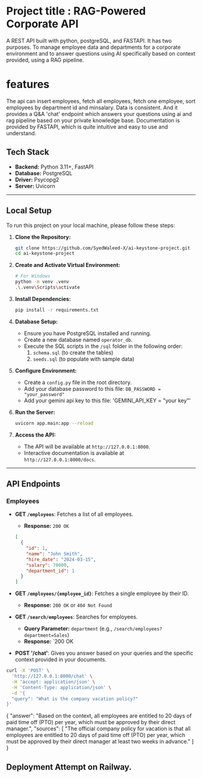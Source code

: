 


# Project title : RAG-Powered Corporate API

A REST API built with python, postgreSQL, and FASTAPI. It has two purposes. To manage employee data and departments for a corporate environment and to answer questions using AI specifically based on context provided, using a RAG pipeline.


# features

The api can insert employees, fetch all employees, fetch one employee, sort employees by department id and minsalary.
Data is consistent.
And it provides a Q&A 'chat' endpoint which answers your questions using ai and rag pipeline based on your private knowledge base.
Documentation is provided by FASTAPI, which is quite intuitive and easy to use and understand.

## Tech Stack

*   **Backend:** Python 3.11+, FastAPI
*   **Database:** PostgreSQL
*   **Driver:** Psycopg2
*   **Server:** Uvicorn

---



## Local Setup

To run this project on your local machine, please follow these steps:

1.  **Clone the Repository:**
    ```bash
    git clone https://github.com/SyedWaleed-X/ai-keystone-project.git
    cd ai-keystone-project
    ```

2.  **Create and Activate Virtual Environment:**
    ```bash
    # For Windows
    python -m venv .venv
    .\.venv\Scripts\activate
    ```

3.  **Install Dependencies:**
    ```bash
    pip install -r requirements.txt
    ```

4.  **Database Setup:**
    *   Ensure you have PostgreSQL installed and running.
    *   Create a new database named `operator_db`.
    *   Execute the SQL scripts in the `/sql` folder in the following order:
        1.  `schema.sql` (to create the tables)
        2.  `seeds.sql` (to populate with sample data)

5.  **Configure Environment:**
    *   Create a `config.py` file in the root directory.
    *   Add your database password to this file: `DB_PASSWORD = "your_password"`
    *   Add your gemini api key to this file: 'GEMINI_API_KEY = "your key"'

6.  **Run the Server:**
    ```bash
    uvicorn app.main:app --reload
    ```

7.  **Access the API:**
    *   The API will be available at `http://127.0.0.1:8000`.
    *   Interactive documentation is available at `http://127.0.0.1:8000/docs`.

---

## API Endpoints

### Employees

*   **GET `/employees`**: Fetches a list of all employees.
    *   **Response:** `200 OK`
      ```json
      [
        {
          "id": 1,
          "name": "John Smith",
          "hire_date": "2024-03-15",
          "salary": 70000,
          "department_id": 1
        }
      ]
      ```

*   **GET `/employees/{employee_id}`**: Fetches a single employee by their ID.
    *   **Response:** `200 OK` or `404 Not Found`

*   **GET `/search/employees`**: Searches for employees.
    *   **Query Parameter:** `department` (e.g., `/search/employees?department=Sales`)
    *   **Response:** `200 OK

*   **POST '/chat'**: Gives you answer based on your queries and the specific context provided in your documents.

```bash
curl -X 'POST' \
  'http://127.0.0.1:8000/chat' \
  -H 'accept: application/json' \
  -H 'Content-Type: application/json' \
  -d '{
  "query": "What is the company vacation policy?"
}'
```
{
  "answer": "Based on the context, all employees are entitled to 20 days of paid time off (PTO) per year, which must be approved by their direct manager.",
  "sources": [
    "The official company policy for vacation is that all employees are entitled to 20 days of paid time off (PTO) per year, which must be approved by their direct manager at least two weeks in advance."
  ]
}

## Deployment Attempt on Railway.






